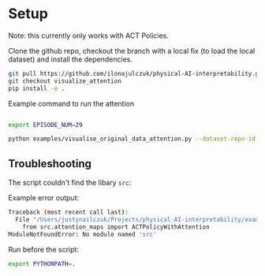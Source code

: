 # Setup

Note: this currently only works with ACT Policies.

Clone the github repo, checkout the branch with a local fix (to load the local dataset) and install the dependencies.


```bash
git pull https://github.com/ilonajulczuk/physical-AI-interpretability.git
git checkout visualize_attention
pip install -e .
```

Example command to run the attention

```bash

export EPISODE_NUM=29

python examples/visualise_original_data_attention.py --dataset-repo-id lerobot/svla_so101_pickplace --episode-id $EPISODE_NUM --policy-path /home/jovyan/hackathon-example-policies/notebooks/outputs/train/2025-09-19/21-34-15_act --output-dir ./output/attention_analysis_results
```


## Troubleshooting

The script couldn't find the libary `src`:

Example error output:
```bash
Traceback (most recent call last):
  File "/Users/justynailczuk/Projects/physical-AI-interpretability/examples/visualise_original_data_attention.py", line 23, in <module>
    from src.attention_maps import ACTPolicyWithAttention
ModuleNotFoundError: No module named 'src'
```

Run before the script:
```bash
export PYTHONPATH=.
```